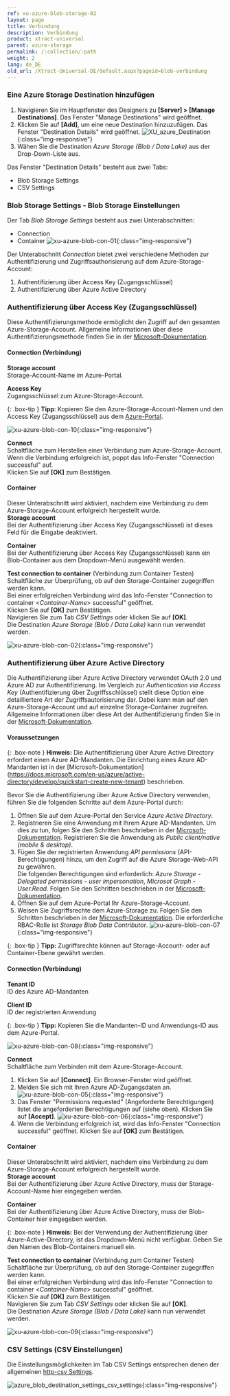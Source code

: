 ```yaml
---
ref: xu-azure-blob-storage-02
layout: page
title: Verbindung
description: Verbindung
product: xtract-universal
parent: azure-storage
permalink: /:collection/:path
weight: 2
lang: de_DE
old_url: /Xtract-Universal-DE/default.aspx?pageid=blob-verbindung
---
```



### Eine Azure Storage Destination hinzufügen
1. Navigieren Sie im Hauptfenster des Designers zu **[Server] > [Manage Destinations]**. Das Fenster "Manage Destinations" wird geöffnet.
2. Klicken Sie auf **[Add]**, um eine neue Destination hinzuzufügen. Das Fenster "Destination Details" wird geöffnet.
![XU_azure_Destination](/img/content/xu/azure_destination-det.png){:class="img-responsive"}
3. Wähen Sie die Destination *Azure Storage (Blob / Data Lake)* aus der Drop-Down-Liste aus.

Das Fenster "Destination Details" besteht aus zwei Tabs:
- Blob Storage Settings
- CSV Settings

### Blob Storage Settings -  Blob Storage Einstellungen
Der Tab *Blob Storage Settings* besteht aus zwei Unterabschnitten:
- Connection 
- Container
![xu-azure-blob-con-01](/img/content/xu-azure-blob-con-01_.png){:class="img-responsive"}

Der Unterabschnitt *Connection* bietet zwei verschiedene Methoden zur Authentifizierung und Zugriffsauthorisierung auf dem Azure-Storage-Account:

1. Authentifizierung über Access Key (Zugangsschlüssel)
2. Authentifizierung über Azure Active Directory  

### Authentifizierung über Access Key (Zugangsschlüssel)

Diese Authentifizierungsmethode ermöglicht den Zugriff auf den gesamten Azure-Storage-Account. Allgemeine Informationen über diese Authentifizierungsmethode finden Sie in der [Microsoft-Dokumentation](https://docs.microsoft.com/en-us/azure/storage/common/storage-account-keys-manage).

#### Connection (Verbindung)
**Storage account**<br>
Storage-Account-Name im Azure-Portal.

**Access Key**<br>
Zugangsschlüssel zum Azure-Storage-Account.  


{: .box-tip }
**Tipp**: Kopieren Sie den Azure-Storage-Account-Namen und den Access Key (Zugangsschlüssel) aus dem [Azure-Portal](https://docs.microsoft.com/en-us/azure/storage/common/storage-account-keys-manage?toc=/azure/storage/blobs/toc.json#view-access-keys-and-connection-string).

![xu-azure-blob-con-10](/img/content/xu-azure-blob-con-10.png){:class="img-responsive"}

**Connect**<br>
Schaltfläche zum Herstellen einer Verbindung zum Azure-Storage-Account.<br>
Wenn die Verbindung erfolgreich ist, poppt das Info-Fenster "Connection successful" auf.<br> 
Klicken Sie auf **[OK]** zum Bestätigen.

#### Container
Dieser Unterabschnitt wird aktiviert, nachdem eine Verbindung zu dem Azure-Storage-Account erfolgreich hergestellt wurde.<br>
**Storage account** <br>
Bei der Authentifizierung über Access Key (Zugangsschlüssel) ist dieses Feld für die Eingabe deaktiviert.

**Container**<br>
Bei der Authentifizierung  über Access Key (Zugangsschlüssel) kann ein Blob-Container aus dem Dropdown-Menü ausgewählt werden.

**Test connection to container** (Verbindung zum Container Testen)<br>
Schaltfläche zur Überprüfung, ob auf den Storage-Container zugegriffen werden kann. <br>
Bei einer erfolgreichen Verbindung wird das Info-Fenster "Connection to container <*Container-Name*> successful" geöffnet. <br>
Klicken Sie auf **[OK]** zum Bestätigen. <br>
Navigieren Sie zum Tab *CSV Settings* oder klicken Sie auf **[OK]**.<br>
Die Destination *Azure Storage (Blob / Data Lake)* kann nun verwendet werden.

![xu-azure-blob-con-02](/img/content/xu-azure-blob-con-02_.png){:class="img-responsive"}


### Authentifizierung über Azure Active Directory 
Die Authentifizierung über Azure Active Directory verwendet OAuth 2.0 und Azure AD zur Authentifizierung.
Im Vergleich zur *Authentication via Access Key* (Authentifizierung über Zugriffsschlüssel) stellt diese Option eine detailliertere Art der Zugriffsautorisierung dar. Dabei kann man auf den Azure-Storage-Account und auf einzelne Storage-Container zugreifen.
Allgemeine Informationen über diese Art der Authentifizierung finden Sie in der [Microsoft-Dokumentation](https://docs.microsoft.com/en-us/azure/storage/common/storage-auth-aad-app).

#### Voraussetzungen 

{: .box-note }
**Hinweis:** Die Authentifizierung über Azure Active Directory erfordert einen Azure AD-Mandanten. Die Einrichtung eines Azure AD-Mandanten ist in der [Microsoft-Dokumentation] (https://docs.microsoft.com/en-us/azure/active-directory/develop/quickstart-create-new-tenant) beschrieben. 

Bevor Sie die Authentifizierung über Azure Active Directory verwenden, führen Sie die folgenden Schritte auf dem Azure-Portal durch:
1. Öffnen Sie auf dem Azure-Portal den Service *Azure Active Directory*.
2. Registrieren Sie eine Anwendung mit Ihrem Azure AD-Mandanten. Um dies zu tun, folgen Sie den Schritten beschrieben in der [Microsoft-Dokumentation](https://docs.microsoft.com/en-us/azure/storage/common/storage-auth-aad-app#register-your-application-with-an-azure-ad-tenant). Registrieren Sie die Anwendung als *Public client/native (mobile & desktop)*.
3. Fügen Sie der registrierten Anwendung *API permissions* (API-Berechtigungen) hinzu, um den Zugriff auf die Azure Storage-Web-API zu gewähren.<br> 
Die folgenden Berechtigungen sind erforderlich: *Azure Storage - Delegated permissions - user impersonation*, *Microsot Graph - User.Read*. Folgen Sie den Schritten beschrieben in der [Microsoft-Dokumentation](https://docs.microsoft.com/en-us/azure/storage/common/storage-auth-aad-app#grant-your-registered-app-permissions-to-azure-storage).
4. Öffnen Sie auf dem Azure-Portal Ihr Azure-Storage-Account.
5. Weisen Sie Zugriffsrechte dem Azure-Storage zu. Folgen Sie den Schritten beschrieben in der [Microsoft-Dokumentation](https://docs.microsoft.com/en-us/azure/storage/common/storage-auth-aad-rbac-portal#assign-rbac-roles-using-the-azure-portal). Die erforderliche RBAC-Rolle ist *Storage Blob Data Contributor*.
![xu-azure-blob-con-07](/img/content/xu-azure-blob-con-07.png){:class="img-responsive"}

{: .box-tip }
**Tipp:** Zugriffsrechte können auf Storage-Account- oder auf Container-Ebene gewährt werden. 

#### Connection (Verbindung)
**Tenant ID**<br>
ID des Azure AD-Mandanten

**Client ID**<br>
ID der registrierten Anwendung

{: .box-tip }
**Tipp:** Kopieren Sie die Mandanten-ID und Anwendungs-ID aus dem Azure-Portal.

![xu-azure-blob-con-08](/img/content/xu-azure-blob-con-08.png){:class="img-responsive"}


**Connect**<br>
Schaltfläche zum Verbinden mit dem Azure-Storage-Account.<br>
1. Klicken Sie auf **[Connect]**. Ein Browser-Fenster wird geöffnet.
2. Melden Sie sich mit Ihren Azure AD-Zugangsdaten an.
![xu-azure-blob-con-05](/img/content/xu-azure-blob-con-05.png){:class="img-responsive"}
3. Das Fenster "Permissions requested" (Angeforderte Berechtigungen) listet die angeforderten Berechtigungen auf (siehe oben). Klicken Sie auf **[Accept]**.
![xu-azure-blob-con-06](/img/content/xu-azure-blob-con-06.png){:class="img-responsive"}
4. Wenn die Verbindung erfolgreich ist, wird das Info-Fenster "Connection successful" geöffnet. Klicken Sie auf **[OK]** zum Bestätigen. <br>


#### Container
Dieser Unterabschnitt wird aktiviert, nachdem eine Verbindung zu dem Azure-Storage-Account erfolgreich hergestellt wurde.<br>
**Storage account** <br>
Bei der Authentifizierung über Azure Active Directory, muss der Storage-Account-Name hier eingegeben werden.

**Container**<br>
Bei der Authentifizierung über Azure Active Directory, muss der Blob-Container hier eingegeben werden.

{: .box-note }
**Hinweis:** Bei der Verwendung der Authentifizierung über Azure-Active-Directory, ist das Dropdown-Menü nicht verfügbar.
Geben Sie den Namen des Blob-Containers manuell ein.

**Test connection to container** (Verbindung zum Container Testen)<br>
Schaltfläche zur Überprüfung, ob auf den Storage-Container zugegriffen werden kann. <br>
Bei einer erfolgreichen Verbindung wird das Info-Fenster "Connection to container <*Container-Name*> successful" geöffnet. <br>
Klicken Sie auf **[OK]** zum Bestätigen. <br>
Navigieren Sie zum Tab *CSV Settings* oder klicken Sie auf **[OK]**.<br>
Die Destination *Azure Storage (Blob / Data Lake)* kann nun verwendet werden.

![xu-azure-blob-con-09](/img/content/xu-azure-blob-con-09.png){:class="img-responsive"}


### CSV Settings (CSV Einstellungen)

Die Einstellungsmöglichkeiten im Tab CSV Settings entsprechen denen der allgemeinen [http-csv Settings](../csv-via-http).

![azure_blob_destination_settings_csv_settings](/img/content/xu-azure-blob-con-04.png){:class="img-responsive"}

 
